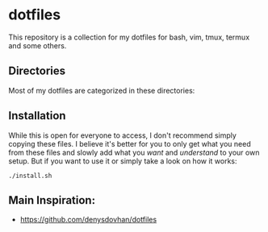 # dotfiles

This repository is a collection for my dotfiles for bash, vim, tmux, termux and some others.

## Directories

Most of my dotfiles are categorized in these directories:

## Installation

While this is open for everyone to access, I don't recommend simply copying these files.
I believe it's better for you to only get what you need from these files and slowly add what you *want* and *understand* to your own setup.
But if you want to use it or simply take a look on how it works:

```
./install.sh
```

## Main Inspiration:

- https://github.com/denysdovhan/dotfiles
